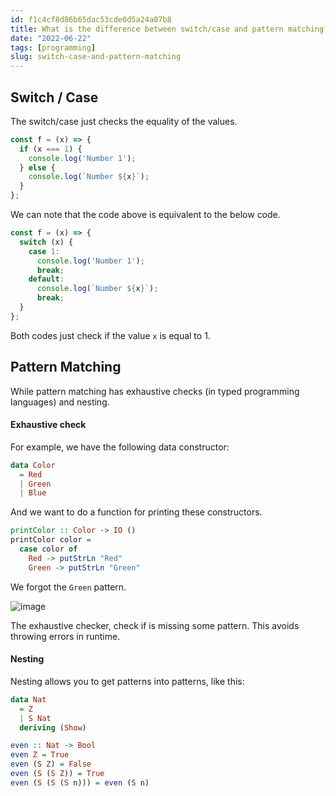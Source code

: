```yaml
---
id: f1c4cf8d86b65dac53cde0d5a24a07b8
title: What is the difference between switch/case and pattern matching?
date: "2022-06-22"
tags: [programming]
slug: switch-case-and-pattern-matching
---
```


## Switch / Case

The switch/case just checks the equality of the values.

```js
const f = (x) => {
  if (x === 1) {
    console.log('Number 1');
  } else {
    console.log(`Number ${x}`);
  }
};
```

We can note that the code above is equivalent to the below code.

```js
const f = (x) => {
  switch (x) {
    case 1:
      console.log('Number 1');
      break;
    default:
      console.log(`Number ${x}`);
      break;
  }
};
```

Both codes just check if the value `x` is equal to 1.

## Pattern Matching

While pattern matching has exhaustive checks (in typed programming languages) and nesting.

#### Exhaustive check

For example, we have the following data constructor:

```hs
data Color
  = Red
  | Green
  | Blue
```

And we want to do a function for printing these constructors.

```hs
printColor :: Color -> IO ()
printColor color =
  case color of
    Red -> putStrLn "Red"
    Green -> putStrLn "Green"
```

We forgot the `Green` pattern.

![image](https://user-images.githubusercontent.com/44513615/202954800-f8c59e3d-6790-4dd4-8483-79f06106e0df.png)

The exhaustive checker, check if is missing some pattern. This avoids throwing errors in runtime.

#### Nesting

Nesting allows you to get patterns into patterns, like this:

```hs
data Nat
  = Z
  | S Nat
  deriving (Show)

even :: Nat -> Bool
even Z = True
even (S Z) = False
even (S (S Z)) = True
even (S (S (S n))) = even (S n)
```
